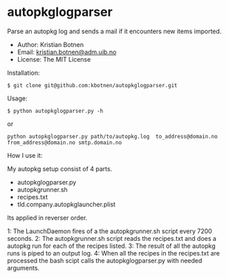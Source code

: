 autopkglogparser
================

Parse an autopkg log and sends a mail if it encounters new items imported.


* Author: Kristian Botnen
* Email: kristian.botnen@adm.uib.no
* License: The MIT License


Installation:
```
$ git clone git@github.com:kbotnen/autopkglogparser.git
```
Usage:
```
$ python autopkglogparser.py -h
```
or
```
python autopkglogparser.py path/to/autopkg.log  to_address@domain.no from_address@domain.no smtp.domain.no
```
How I use it:

My autopkg setup consist of 4 parts.
* autopkglogparser.py
* autopkgrunner.sh
* recipes.txt
* tld.company.autopkglauncher.plist

Its applied in reverser order.

1: The LaunchDaemon fires of a the autopkgrunner.sh script every 7200 seconds.
2: The autopkgrunner.sh script reads the recipes.txt and does a autopkg run for each of the recipes listed.
3: The result of all the autopkg runs is piped to an output log.
4: When all the recipes in the recipes.txt are processed the bash scipt calls the autopkglogparser.py with needed arguments.
